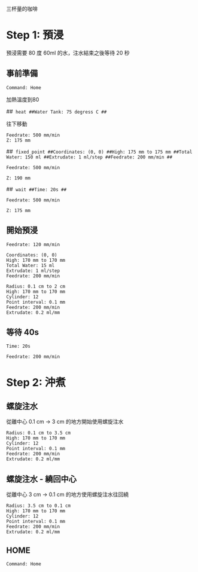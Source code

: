 
三杯量的咖啡

# Step 1: 預浸

預浸需要 80 度 60ml 的水，注水結束之後等待 20 秒

## 事前準備 

``` operations
Command: Home
```

加熱溫度到80

##``` heat
##Water Tank: 75 degress C
##```

往下移動

``` move
Feedrate: 500 mm/min
Z: 175 mm
```

##``` fixed_point
##Coordinates: (0, 0)
##High: 175 mm to 175 mm
##Total Water: 150 ml
##Extrudate: 1 ml/step
##Feedrate: 200 mm/min
##```

``` move
Feedrate: 500 mm/min
```

``` move
Z: 190 mm
```

##``` wait
##Time: 20s
##```

``` move
Feedrate: 500 mm/min
```

``` move
Z: 175 mm
```

## 開始預浸

``` move
Feedrate: 120 mm/min
```

``` fixed_point
Coordinates: (0, 0)
High: 170 mm to 170 mm
Total Water: 15 ml
Extrudate: 1 ml/step
Feedrate: 200 mm/min
```

``` spiral
Radius: 0.1 cm to 2 cm
High: 170 mm to 170 mm
Cylinder: 12
Point interval: 0.1 mm
Feedrate: 200 mm/min
Extrudate: 0.2 ml/mm
```

## 等待 40s

``` wait
Time: 20s
```

``` move
Feedrate: 200 mm/min
```

# Step 2: 沖煮

## 螺旋注水

從離中心 0.1 cm -> 3 cm 的地方開始使用螺旋注水

``` spiral
Radius: 0.1 cm to 3.5 cm
High: 170 mm to 170 mm
Cylinder: 12
Point interval: 0.1 mm
Feedrate: 200 mm/min
Extrudate: 0.2 ml/mm
```

## 螺旋注水 - 繞回中心

從離中心 3 cm -> 0.1 cm 的地方使用螺旋注水往回繞

``` spiral
Radius: 3.5 cm to 0.1 cm
High: 170 mm to 170 mm
Cylinder: 12
Point interval: 0.1 mm
Feedrate: 200 mm/min
Extrudate: 0.2 ml/mm
```


## HOME

``` operations
Command: Home
```
